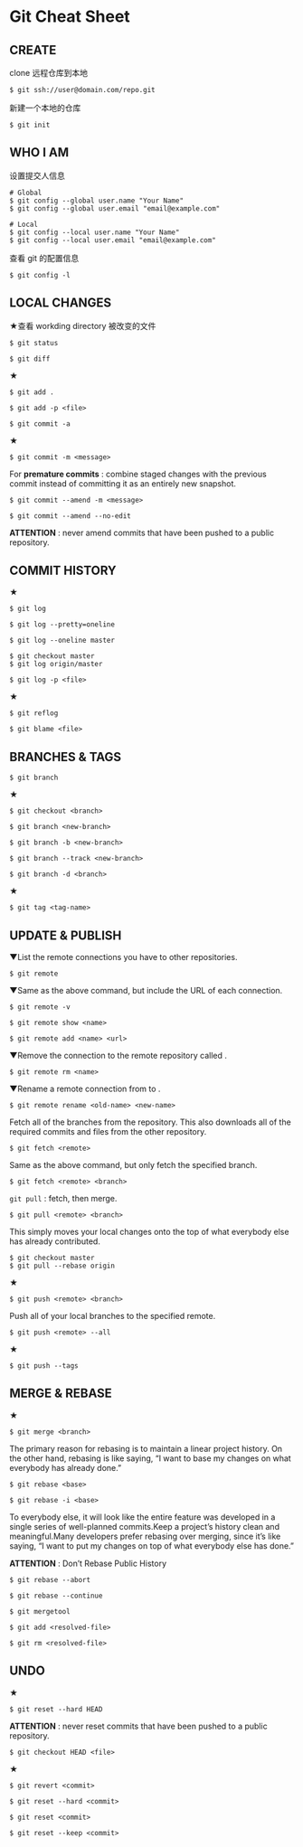 # Git Cheat Sheet


## CREATE

clone 远程仓库到本地
```
$ git ssh://user@domain.com/repo.git
```

新建一个本地的仓库

```
$ git init
```

## WHO I AM

设置提交人信息
```
# Global
$ git config --global user.name "Your Name"
$ git config --global user.email "email@example.com"

# Local
$ git config --local user.name "Your Name"
$ git config --local user.email "email@example.com"
```

查看 git 的配置信息
```
$ git config -l
```


## LOCAL CHANGES

★查看 workding directory 被改变的文件
```
$ git status
```

```
$ git diff
```

★
```
$ git add .
```

```
$ git add -p <file>
```

```
$ git commit -a 
```

★
```
$ git commit -m <message>
```

For **premature commits** : combine staged changes with the previous commit instead of committing it as an entirely new snapshot.
```
$ git commit --amend -m <message>

$ git commit --amend --no-edit

```

**ATTENTION** :  never amend commits that have been pushed to a public repository.

## COMMIT HISTORY

★
```
$ git log
```

```
$ git log --pretty=oneline

$ git log --oneline master

$ git checkout master
$ git log origin/master
```

```
$ git log -p <file>
```

★
```
$ git reflog
```


```
$ git blame <file>
```

## BRANCHES & TAGS

```
$ git branch
```

★
```
$ git checkout <branch>
```


```
$ git branch <new-branch>
```

```
$ git branch -b <new-branch>
```

```
$ git branch --track <new-branch>
```


```
$ git branch -d <branch>
```

★
```
$ git tag <tag-name>
```

## UPDATE & PUBLISH

▼List the remote connections you have to other repositories.
```
$ git remote
```

▼Same as the above command, but include the URL of each connection.
```
$ git remote -v
```


```
$ git remote show <name>
```

```
$ git remote add <name> <url>
```

▼Remove the connection to the remote repository called <name>.
```
$ git remote rm <name>
```

▼Rename a remote connection from <old-name> to <new-name>.
```
$ git remote rename <old-name> <new-name>
```

Fetch all of the branches from the repository. This also downloads all of the required commits and files from the other repository.
```
$ git fetch <remote>
```

Same as the above command, but only fetch the specified branch.
```
$ git fetch <remote> <branch>
```

`git pull` : fetch, then merge.
```
$ git pull <remote> <branch>
```

This simply moves your local changes onto the top of what everybody else has already contributed.
```
$ git checkout master
$ git pull --rebase origin
```

★
```
$ git push <remote> <branch>
```

Push all of your local branches to the specified remote.
```
$ git push <remote> --all
```


★
```
$ git push --tags
```

## MERGE & REBASE

★
```
$ git merge <branch>
```

The primary reason for rebasing is to maintain a linear project history. On the other hand, rebasing is like saying, “I want to base my changes on what everybody has already done.”
```
$ git rebase <base>

$ git rebase -i <base>
```
To everybody else, it will look like the entire feature was developed in a single series of well-planned commits.Keep a project’s history clean and meaningful.Many developers prefer rebasing over merging, since it’s like saying, “I want to put my changes on top of what everybody else has done.”

**ATTENTION** : Don’t Rebase Public History


```
$ git rebase --abort
```


```
$ git rebase --continue
```

```
$ git mergetool
```

```
$ git add <resolved-file>
```


```
$ git rm <resolved-file>
```

## UNDO

★
```
$ git reset --hard HEAD
```
**ATTENTION** :  never reset commits that have been pushed to a public repository.

```
$ git checkout HEAD <file>
```

★
```
$ git revert <commit>
```

```
$ git reset --hard <commit>
```


```
$ git reset <commit>
```

```
$ git reset --keep <commit>
```


